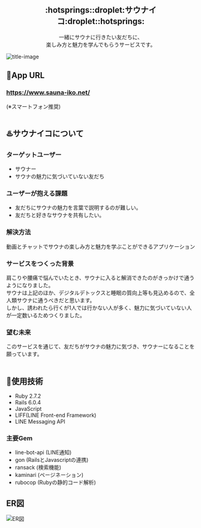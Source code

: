 <h2 align="center">:hotsprings::droplet:サウナイコ:droplet::hotsprings:</h2>
<p align="center">一緒にサウナに行きたい友だちに、<br>楽しみ方と魅力を学んでもらうサービスです。</p>

![title-image](https://user-images.githubusercontent.com/83480020/159718387-5a910a4c-2d7c-4cf1-bbe3-8fd1cd09c9e9.png)

## :link:App URL
### https://www.sauna-iko.net/
(※スマートフォン推奨)
<br>
<br>

## :hotsprings:サウナイコについて
### ターゲットユーザー
- サウナー
- サウナの魅力に気づいていない友だち

### ユーザーが抱える課題
- 友だちにサウナの魅力を言葉で説明するのが難しい。
- 友だちと好きなサウナを共有したい。

### 解決方法
動画とチャットでサウナの楽しみ方と魅力を学ぶことができるアプリケーション

### サービスをつくった背景
肩こりや腰痛で悩んでいたとき、サウナに入ると解消できたのがきっかけで通うようになりました。<br>
サウナは上記のほか、デジタルデトックスと睡眠の質向上等も見込めるので、全人類サウナに通うべきだと思います。<br>
しかし、誘われたら行くが1人では行かない人が多く、魅力に気づいていない人が一定数いるためつくりました。

### 望む未来
このサービスを通じて、友だちがサウナの魅力に気づき、サウナーになることを願っています。
<br>
<br>

## :wrench:使用技術
- Ruby 2.7.2
- Rails 6.0.4
- JavaScript
- LIFF(LINE Front-end Framework)
- LINE Messaging API

### 主要Gem
- line-bot-api (LINE通知)
- gon (RailsとJavascriptの連携)
- ransack (検索機能)
- kaminari (ページネーション)
- rubocop (Rubyの静的コード解析)

## ER図
![ER図](https://user-images.githubusercontent.com/83480020/159709657-386f5af7-d906-416c-9579-c736052b57fc.png)

